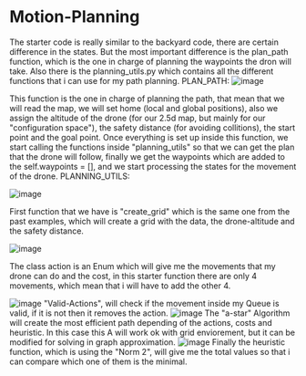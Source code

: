 # Motion-Planning
The starter code is really similar to the backyard code, there are certain difference in the states. But the most important difference is the plan_path function, which is the one in charge of planning the waypoints the dron will take. Also there is the planning_utils.py which contains all the different functions that i can use for my path planning.
PLAN_PATH:
![image](https://user-images.githubusercontent.com/29236973/133879570-1479ce5c-458a-4c52-a7d0-17a453bb8af5.png)

This function is the one in charge of planning the path, that mean that we will read the map, we will set home (local and global positions), also we assign the altitude of the drone (for our 2.5d map, but mainly for our "configuration space"), the safety distance (for avoiding collitions), the start point and the goal point. Once everything is set up inside this function, we start calling the functions inside "planning_utils" so that we can get the plan that the drone will follow, finally we get the waypoints which are added to the self.waypoints = [], and we start processing the states for the movement of the drone.
PLANNING_UTILS:

![image](https://user-images.githubusercontent.com/29236973/133879588-05782d7f-646a-45e9-b067-664bd7b40a6a.png)

First function that we have is "create_grid" which is the same one from the past examples, which will create a grid with the data, the drone-altitude and the safety distance.

![image](https://user-images.githubusercontent.com/29236973/133879623-3fedafe3-e1a9-4d81-8b90-7b20ff356f4e.png)

The class action is an Enum which will give me the movements that my drone can do and the cost, in this starter function there are only 4 movements, which mean that i will have to add the other 4.

![image](https://user-images.githubusercontent.com/29236973/133879631-78707f13-e199-477d-a315-76fb1bd267f1.png)
"Valid-Actions", will check if the movement inside my Queue is valid, if it is  not then it removes the action.
![image](https://user-images.githubusercontent.com/29236973/133879646-9a0a6f35-295b-4736-9b88-5a269dd54adb.png)
The "a-star" Algorithm will create the most efficient path depending of the actions, costs and heuristic.  In this case this A will work ok with grid enviorement, but it can be modified for solving in graph approximation.
![image](https://user-images.githubusercontent.com/29236973/133879694-01c43dab-6738-40d9-9bd0-162cd5b587bb.png)
Finally the heuristic function, which is using the "Norm 2", will give me the total values so that i can compare which one of them is the minimal.

